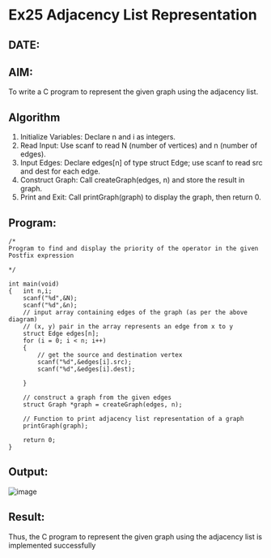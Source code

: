 # Ex25 Adjacency List Representation
## DATE:
## AIM:
To write a C program to represent the given graph using the adjacency list.

## Algorithm
1. Initialize Variables: Declare n and i as integers.
2. Read Input: Use scanf to read N (number of vertices) and n (number of edges).
3. Input Edges: Declare edges[n] of type struct Edge; use scanf to read src and dest for each edge.
4. Construct Graph: Call createGraph(edges, n) and store the result in graph. 
5. Print and Exit: Call printGraph(graph) to display the graph, then return 0.
 

## Program:
```
/*
Program to find and display the priority of the operator in the given Postfix expression

*/

int main(void)
{   int n,i;
    scanf("%d",&N);
    scanf("%d",&n);
    // input array containing edges of the graph (as per the above diagram)
    // (x, y) pair in the array represents an edge from x to y
    struct Edge edges[n];
    for (i = 0; i < n; i++)
    {
        // get the source and destination vertex
        scanf("%d",&edges[i].src);
        scanf("%d",&edges[i].dest);
      
    }
   
    // construct a graph from the given edges
    struct Graph *graph = createGraph(edges, n);
 
    // Function to print adjacency list representation of a graph
    printGraph(graph);
 
    return 0;
}
```

## Output:

![image](https://github.com/user-attachments/assets/079abe3e-fcfe-4fe5-bd85-0db591410ede)


## Result:
Thus, the C program to represent the given graph using the adjacency list is implemented successfully
